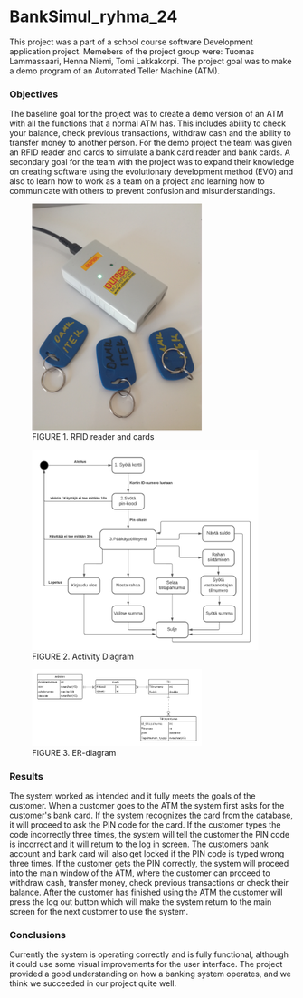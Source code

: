 # BankSimul_ryhma_24
This project was a part of a school course software Development application project. 
Memebers of the project group were: Tuomas Lammassaari, Henna Niemi, Tomi Lakkakorpi.
The project goal was to make a demo program of an Automated Teller Machine (ATM). 

### Objectives
The baseline goal for the project was to create a demo version of an ATM with all 
the functions that a normal ATM has. This includes ability to check your balance, 
check previous transactions, withdraw cash and the ability to transfer money to another person.
For the demo project the team was given an RFID reader and cards to simulate a bank card reader and bank cards. 
A secondary goal for the team with the project was to expand their knowledge on creating 
software using the evolutionary development method (EVO) and also to learn how to work as a team on a project and 
learning how to communicate with others to prevent confusion and misunderstandings.


<figure>
  <img src="readme_images/rfid_reader.jpg" alt="" width="300">
  <figcaption> FIGURE 1. RFID reader and cards </figcaption>
</figure>

<figure>
  <img src="readme_images/activity_diagram.png" alt="" width="400">
  <figcaption> FIGURE 2. Activity Diagram </figcaption>
</figure>

<figure>
  <img src="readme_images/bankSimul_ER-diagram.png" alt="" width="300">
  <figcaption> FIGURE 3. ER-diagram </figcaption>
</figure>

### Results
The system worked as intended and it fully meets the goals of the customer.  When a customer 
goes to the ATM the system first asks for the customer's bank card. If the system recognizes the card 
from the database, it will proceed to ask the PIN code for the card. If the customer 
types the code incorrectly three times, the system will tell the customer the PIN code is incorrect 
and it will return to the log in screen. The customers bank account and bank card will also get locked if
the PIN code is typed wrong three times. If the customer gets the PIN correctly, the system will proceed 
into the main window of the ATM, where the customer can proceed to withdraw cash, transfer money, 
check previous transactions or check their balance. After the customer has finished using the ATM the customer 
will press the log out button which will make the system return to the main screen for the next customer to use the system.

### Conclusions
Currently the system is operating correctly and is fully functional, although it could use some visual improvements 
for the user interface. The project provided a good understanding on how a banking system operates, 
and we think we succeeded in our project quite well.

